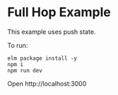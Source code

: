 # Full Hop Example

This example uses push state.

To run:

```
elm package install -y
npm i
npm run dev
```

Open http://localhost:3000
